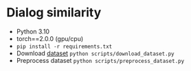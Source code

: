 # Dialog similarity

* Python 3.10
* torch==2.0.0 (gpu/cpu)
* `pip install -r requirements.txt`
* Download [dataset](https://dax-cdn.cdn.appdomain.cloud/dax-conversation-similarity/1.0.0/data_preview/index.html) `python scripts/download_dataset.py`
* Preprocess dataset `python scripts/preprocess_dataset.py`